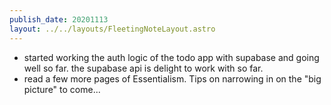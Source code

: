 ```yaml
---
publish_date: 20201113
layout: ../../layouts/FleetingNoteLayout.astro
---
```

- started working the auth logic of the todo app with supabase and going well so far. the supabase api is delight to work with so far.
- read a few more pages of Essentialism. Tips on narrowing in on the "big picture" to come...
